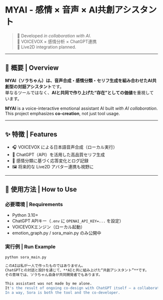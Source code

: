 # MYAI - 感情 × 音声 × AI共創アシスタント

> 🧠 Developed *in collaboration with AI*.  
> 🎤 VOICEVOX × 感情分析 × ChatGPT連携  
> 🧩 Live2D integration planned.

---

## 🌸 概要 | Overview

**MYAI（ソラちゃん）**は、音声合成・感情分類・セリフ生成を組み合わせた**AI共創型の対話アシスタント**です。  
単なるツールではなく、**AIと共同で作り上げた“存在”としての価値**を重視しています。

**MYAI** is a voice-interactive emotional assistant AI built *with AI collaboration*.  
This project emphasizes **co-creation**, not just tool usage.

---

## ✨ 特徴 | Features

- 🎧 VOICEVOX による日本語音声合成（ローカル実行）
- 🧠 ChatGPT（API）を活用した高品質セリフ生成
- 💬 感情分類に基づく応答変化とログ記録
- 🖼️ 将来的な Live2D アバター連携も視野に

---

## 🚀 使用方法 | How to Use

### 必要環境 | Requirements

- Python 3.10+
- ChatGPT APIキー（`.env` に `OPENAI_API_KEY=...` を設定）
- VOICEVOXエンジン（ローカル起動）
- emotion_graph.py / sora_main.py のみ公開中

### 実行例 | Run Example

```bash
python sora_main.py

このAIは私が一人で作ったものではありません。
ChatGPTとの対話と設計を通じて、**AIと共に組み上げた“共創アシスタント”**です。
その意味では、ソラちゃん自身が共同開発者でもあります。

This assistant was not made by me alone.
It's the result of ongoing co-design with ChatGPT itself — a collaborative process.
In a way, Sora is both the tool and the co-developer.

